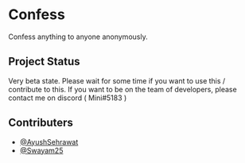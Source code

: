 # Confess
Confess anything to anyone anonymously.

## Project Status
Very beta state. Please wait for some time if you want to use this / contribute to this.
If you want to be on the team of developers, please contact me on discord ( Mini#5183 )

## Contributers
* [@AyushSehrawat](https://github.com/AyushSehrawat)
* [@Swayam25](https://github.com/Swayam25)

